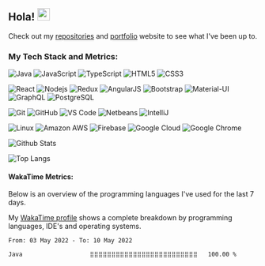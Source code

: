 ## Hola! <img src="https://media.giphy.com/media/hvRJCLFzcasrR4ia7z/giphy.gif" width="25px"></a>

Check out my <a href="https://github.com/carriver?tab=repositories" target="_blank">repositories</a> and <a href="https://carlosriver.com/" target="_blank">portfolio</a> website to see what I've been up to.

### My Tech Stack and Metrics:

![Java](https://img.shields.io/badge/-Java-black?style=flat-square&logo=java)
![JavaScript](https://img.shields.io/badge/-JavaScript-black?style=flat-square&logo=javascript)
![TypeScript](https://img.shields.io/badge/-TypeScript-black?style=flat-square&logo=typescript)
![HTML5](https://img.shields.io/badge/-HTML5-black?style=flat-square&logo=html5&logoColor=white)
![CSS3](https://img.shields.io/badge/-CSS3-black?style=flat-square&logo=css3)

![React](https://img.shields.io/badge/-React-black?style=flat-square&logo=react)
![Nodejs](https://img.shields.io/badge/-Nodejs-black?style=flat-square&logo=Node.js)
![Redux](https://img.shields.io/badge/-Redux-black?style=flat-square&logo=redux)
![AngularJS](https://img.shields.io/badge/-Angularjs-black?style=flat-square&logo=angularJS)
![Bootstrap](https://img.shields.io/badge/-Bootstrap-black?style=flat-square&logo=bootstrap)
![Material-UI](https://img.shields.io/badge/-Material%20UI-black?style=flat-square&logo=mui)
![GraphQL](https://img.shields.io/badge/-GraphQL-black?style=flat-square&logo=graphql)
![PostgreSQL](https://img.shields.io/badge/-PostgreSQL-black?style=flat-square&logo=postgresql)


![Git](https://img.shields.io/badge/-Git-black?style=flat-square&logo=git)
![GitHub](https://img.shields.io/badge/-GitHub-black?style=flat-square&logo=github)
![VS Code](https://img.shields.io/badge/-VS%20Code-black?style=flat-square&logo=visual-studio-code)
![Netbeans](https://img.shields.io/badge/-Netbeans-black?style=flat-square&logo=apachenetbeanside)
![IntelliJ](https://img.shields.io/badge/-IntelliJ-black?style=flat-square&logo=intellijidea)


![Linux](https://img.shields.io/badge/Linux-black?style=flat-square&logo=linux)
![Amazon AWS](https://img.shields.io/badge/Amazon%20AWS-black?style=flat-square&logo=amazon-aws)
![Firebase](https://img.shields.io/badge/Firebase-black?style=flat-square&logo=firebase)
![Google Cloud](https://img.shields.io/badge/Google%20Cloud-black?style=flat-square&logo=google-cloud)
![Google Chrome](https://img.shields.io/badge/Chrome-black?style=flat-square&logo=google-chrome)

![Github Stats](https://github-readme-stats.vercel.app/api?username=carriver&count_private=true&show_icons=true)

![Top Langs](https://github-readme-stats.vercel.app/api/top-langs/?username=carriver&count_private=true&hide=TeX&layout=compact)

#### WakaTime Metrics:

Below is an overview of the programming languages I've used for the last 7 days. 

My [WakaTime profile](https://wakatime.com/@carriver "WakaTime profile") shows a complete breakdown by programming languages, IDE's and operating systems.

<!--START_SECTION:waka-->

```text
From: 03 May 2022 - To: 10 May 2022

Java                   ⣿⣿⣿⣿⣿⣿⣿⣿⣿⣿⣿⣿⣿⣿⣿⣿⣿⣿⣿⣿⣿⣿⣿⣿⣿   100.00 %
```

<!--END_SECTION:waka-->
